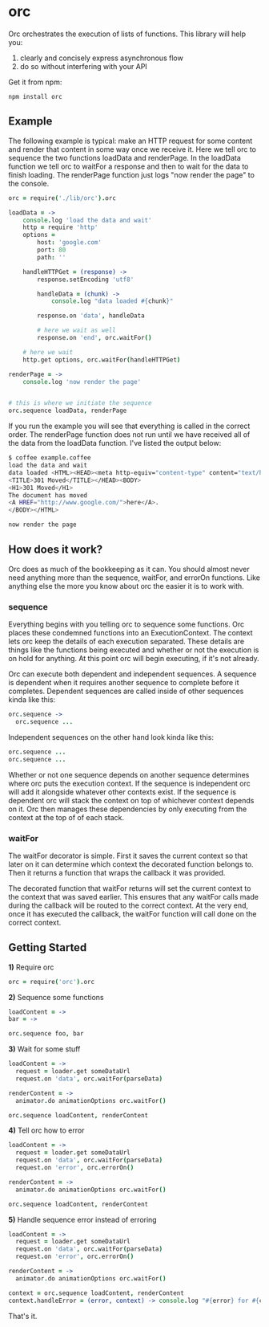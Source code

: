 # orc

Orc orchestrates the execution of lists of functions. This library will help you:

1. clearly and concisely express asynchronous flow
2. do so without interfering with your API

Get it from npm:

    npm install orc

## Example

The following example is typical: make an HTTP request for some content and
render that content in some way once we receive it. Here we tell orc to
sequence the two functions loadData and renderPage. In the loadData function we
tell orc to waitFor a response and then to wait for the data to finish loading.
The renderPage function just logs "now render the page" to the console.

```coffeescript
orc = require('./lib/orc').orc

loadData = ->
    console.log 'load the data and wait'
    http = require 'http'
    options =
        host: 'google.com'
        port: 80
        path: ''

    handleHTTPGet = (response) ->
        response.setEncoding 'utf8'

        handleData = (chunk) ->
            console.log "data loaded #{chunk}"

        response.on 'data', handleData

        # here we wait as well
        response.on 'end', orc.waitFor()

    # here we wait
    http.get options, orc.waitFor(handleHTTPGet)

renderPage = ->
    console.log 'now render the page'


# this is where we initiate the sequence
orc.sequence loadData, renderPage
```

If you run the example you will see that everything is called in the correct
order. The renderPage function does not run until we have received all of the
data from the loadData function. I've listed the output below:

```bash
$ coffee example.coffee
load the data and wait
data loaded <HTML><HEAD><meta http-equiv="content-type" content="text/html;charset=utf-8">
<TITLE>301 Moved</TITLE></HEAD><BODY>
<H1>301 Moved</H1>
The document has moved
<A HREF="http://www.google.com/">here</A>.
</BODY></HTML>

now render the page
```

## How does it work?

Orc does as much of the bookkeeping as it can. You should almost never need
anything more than the sequence, waitFor, and errorOn functions. Like anything
else the more you know about orc the easier it is to work with.

### sequence

Everything begins with you telling orc to sequence some functions. Orc places
these condemned functions into an ExecutionContext. The context lets orc keep
the details of each execution separated. These details are things like the
functions being executed and whether or not the execution is on hold for
anything. At this point orc will begin executing, if it's not already.

Orc can execute both dependent and independent sequences. A sequence is dependent
when it requires another sequence to complete before it completes. Dependent
sequences are called inside of other sequences kinda like this:

```coffeescript
orc.sequence ->
  orc.sequence ...
```

Independent sequences on the other hand look kinda like this:

```coffeescript
orc.sequence ...
orc.sequence ...
```

Whether or not one sequence depends on another sequence determines where orc
puts the execution context. If the sequence is independent orc will add it
alongside whatever other contexts exist. If the sequence is dependent orc
will stack the context on top of whichever context depends on it. Orc then
manages these dependencies by only executing from the context at the top of of
each stack.

### waitFor

The waitFor decorator is simple. First it saves the current context so that
later on it can determine which context the decorated function belongs to. Then
it returns a function that wraps the callback it was provided.

The decorated function that waitFor returns will set the current context to the
context that was saved earlier. This ensures that any waitFor calls made during
the callback will be routed to the correct context. At the very end, once it
has executed the callback, the waitFor function will call done on the correct
context.

## Getting Started

**1)** Require orc

```coffeescript
orc = require('orc').orc
```

**2)** Sequence some functions

```coffeescript
loadContent = ->
bar = ->

orc.sequence foo, bar
```

**3)** Wait for some stuff

```coffeescript
loadContent = ->
  request = loader.get someDataUrl
  request.on 'data', orc.waitFor(parseData)

renderContent = ->
  animator.do animationOptions orc.waitFor()

orc.sequence loadContent, renderContent
```

**4)** Tell orc how to error

```coffeescript
loadContent = ->
  request = loader.get someDataUrl
  request.on 'data', orc.waitFor(parseData)
  request.on 'error', orc.errorOn()

renderContent = ->
  animator.do animationOptions orc.waitFor()

orc.sequence loadContent, renderContent
```

**5)** Handle sequence error instead of erroring

```coffeescript
loadContent = ->
  request = loader.get someDataUrl
  request.on 'data', orc.waitFor(parseData)
  request.on 'error', orc.errorOn()

renderContent = ->
  animator.do animationOptions orc.waitFor()

context = orc.sequence loadContent, renderContent
context.handleError = (error, context) -> console.log "#{error} for #{context}"
```

That's it.
